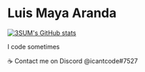 # Luis Maya Aranda

[![3SUM's GitHub stats](https://github-readme-stats.vercel.app/api?username=3SUM)](https://github.com/anuraghazra/github-readme-stats)

I code sometimes

:coffee: Contact me on Discord @icantcode#7527
